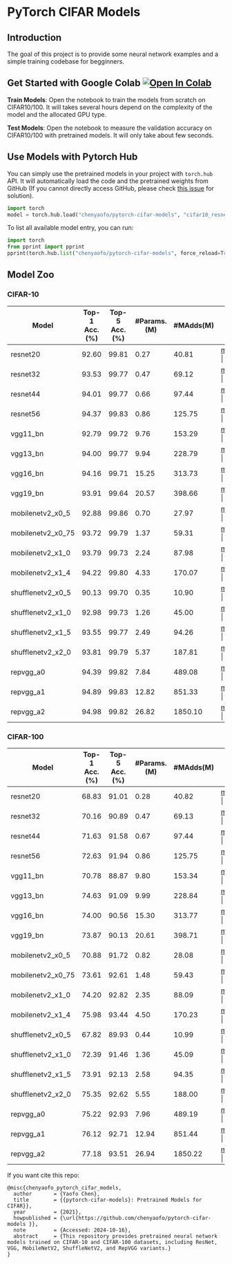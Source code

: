 # PyTorch CIFAR Models

## Introduction

The goal of this project is to provide some neural network examples and a simple training codebase for begginners.

## Get Started with Google Colab <a href="https://colab.research.google.com/github/chenyaofo/pytorch-cifar-models/blob/master/colab/start_on_colab.ipynb" target="_parent"><img src="https://colab.research.google.com/assets/colab-badge.svg" alt="Open In Colab"/></a>

**Train Models**: Open the notebook to train the models from scratch on CIFAR10/100.
It will takes several hours depend on the complexity of the model and the allocated GPU type.

**Test Models**: Open the notebook to measure the validation accuracy on CIFAR10/100 with pretrained models.
It will only take about few seconds.

## Use Models with Pytorch Hub

You can simply use the pretrained models in your project with `torch.hub` API.
It will automatically load the code and the pretrained weights from GitHub
(If you cannot directly access GitHub, please check [this issue](https://github.com/chenyaofo/pytorch-cifar-models/issues/14) for solution).

``` python
import torch
model = torch.hub.load("chenyaofo/pytorch-cifar-models", "cifar10_resnet20", pretrained=True)
```

To list all available model entry, you can run:

```python
import torch
from pprint import pprint
pprint(torch.hub.list("chenyaofo/pytorch-cifar-models", force_reload=True))
```


## Model Zoo

### CIFAR-10

|  Model   |  Top-1 Acc.(%) | Top-5 Acc.(%) | #Params.(M) | #MAdds(M) |                    |
|----------|----------------|---------------|-------------|-----------|--------------------|
| resnet20 | 92.60 | 99.81 | 0.27 | 40.81 | [model](https://github.com/chenyaofo/pytorch-cifar-models/releases/download/resnet/cifar10_resnet20-4118986f.pt) \| [log](https://cdn.jsdelivr.net/gh/chenyaofo/pytorch-cifar-models@logs/logs/cifar10/resnet20/default.log)
| resnet32 | 93.53 | 99.77 | 0.47 | 69.12 | [model](https://github.com/chenyaofo/pytorch-cifar-models/releases/download/resnet/cifar10_resnet32-ef93fc4d.pt) \| [log](https://cdn.jsdelivr.net/gh/chenyaofo/pytorch-cifar-models@logs/logs/cifar10/resnet32/default.log)
| resnet44 | 94.01 | 99.77 | 0.66 | 97.44 | [model](https://github.com/chenyaofo/pytorch-cifar-models/releases/download/resnet/cifar10_resnet44-2a3cabcb.pt) \| [log](https://cdn.jsdelivr.net/gh/chenyaofo/pytorch-cifar-models@logs/logs/cifar10/resnet44/default.log)
| resnet56 | 94.37 | 99.83 | 0.86 | 125.75 | [model](https://github.com/chenyaofo/pytorch-cifar-models/releases/download/resnet/cifar10_resnet56-187c023a.pt) \| [log](https://cdn.jsdelivr.net/gh/chenyaofo/pytorch-cifar-models@logs/logs/cifar10/resnet56/default.log)
| vgg11_bn | 92.79 | 99.72 | 9.76 | 153.29 | [model](https://github.com/chenyaofo/pytorch-cifar-models/releases/download/vgg/cifar10_vgg11_bn-eaeebf42.pt) \| [log](https://cdn.jsdelivr.net/gh/chenyaofo/pytorch-cifar-models@logs/logs/cifar10/vgg11_bn/default.log)
| vgg13_bn | 94.00 | 99.77 | 9.94 | 228.79 | [model](https://github.com/chenyaofo/pytorch-cifar-models/releases/download/vgg/cifar10_vgg13_bn-c01e4a43.pt) \| [log](https://cdn.jsdelivr.net/gh/chenyaofo/pytorch-cifar-models@logs/logs/cifar10/vgg13_bn/default.log)
| vgg16_bn | 94.16 | 99.71 | 15.25 | 313.73 | [model](https://github.com/chenyaofo/pytorch-cifar-models/releases/download/vgg/cifar10_vgg16_bn-6ee7ea24.pt) \| [log](https://cdn.jsdelivr.net/gh/chenyaofo/pytorch-cifar-models@logs/logs/cifar10/vgg16_bn/default.log)
| vgg19_bn | 93.91 | 99.64 | 20.57 | 398.66 | [model](https://github.com/chenyaofo/pytorch-cifar-models/releases/download/vgg/cifar10_vgg19_bn-57191229.pt) \| [log](https://cdn.jsdelivr.net/gh/chenyaofo/pytorch-cifar-models@logs/logs/cifar10/vgg19_bn/default.log)
| mobilenetv2_x0_5 | 92.88 | 99.86 | 0.70 | 27.97 | [model](https://github.com/chenyaofo/pytorch-cifar-models/releases/download/mobilenetv2/cifar10_mobilenetv2_x0_5-ca14ced9.pt) \| [log](https://cdn.jsdelivr.net/gh/chenyaofo/pytorch-cifar-models@logs/logs/cifar10/mobilenetv2_x0_5/default.log)
| mobilenetv2_x0_75 | 93.72 | 99.79 | 1.37 | 59.31 | [model](https://github.com/chenyaofo/pytorch-cifar-models/releases/download/mobilenetv2/cifar10_mobilenetv2_x0_75-a53c314e.pt) \| [log](https://cdn.jsdelivr.net/gh/chenyaofo/pytorch-cifar-models@logs/logs/cifar10/mobilenetv2_x0_75/default.log)
| mobilenetv2_x1_0 | 93.79 | 99.73 | 2.24 | 87.98 | [model](https://github.com/chenyaofo/pytorch-cifar-models/releases/download/mobilenetv2/cifar10_mobilenetv2_x1_0-fe6a5b48.pt) \| [log](https://cdn.jsdelivr.net/gh/chenyaofo/pytorch-cifar-models@logs/logs/cifar10/mobilenetv2_x1_0/default.log)
| mobilenetv2_x1_4 | 94.22 | 99.80 | 4.33 | 170.07 | [model](https://github.com/chenyaofo/pytorch-cifar-models/releases/download/mobilenetv2/cifar10_mobilenetv2_x1_4-3bbbd6e2.pt) \| [log](https://cdn.jsdelivr.net/gh/chenyaofo/pytorch-cifar-models@logs/logs/cifar10/mobilenetv2_x1_4/default.log)
| shufflenetv2_x0_5 | 90.13 | 99.70 | 0.35 | 10.90 | [model](https://github.com/chenyaofo/pytorch-cifar-models/releases/download/shufflenetv2/cifar10_shufflenetv2_x0_5-1308b4e9.pt) \| [log](https://cdn.jsdelivr.net/gh/chenyaofo/pytorch-cifar-models@logs/logs/cifar10/shufflenetv2_x0_5/default.log)
| shufflenetv2_x1_0 | 92.98 | 99.73 | 1.26 | 45.00 | [model](https://github.com/chenyaofo/pytorch-cifar-models/releases/download/shufflenetv2/cifar10_shufflenetv2_x1_0-98807be3.pt) \| [log](https://cdn.jsdelivr.net/gh/chenyaofo/pytorch-cifar-models@logs/logs/cifar10/shufflenetv2_x1_0/default.log)
| shufflenetv2_x1_5 | 93.55 | 99.77 | 2.49 | 94.26 | [model](https://github.com/chenyaofo/pytorch-cifar-models/releases/download/shufflenetv2/cifar10_shufflenetv2_x1_5-296694dd.pt) \| [log](https://cdn.jsdelivr.net/gh/chenyaofo/pytorch-cifar-models@logs/logs/cifar10/shufflenetv2_x1_5/default.log)
| shufflenetv2_x2_0 | 93.81 | 99.79 | 5.37 | 187.81 | [model](https://github.com/chenyaofo/pytorch-cifar-models/releases/download/shufflenetv2/cifar10_shufflenetv2_x2_0-ec31611c.pt) \| [log](https://cdn.jsdelivr.net/gh/chenyaofo/pytorch-cifar-models@logs/logs/cifar10/shufflenetv2_x2_0/default.log)
| repvgg_a0 | 94.39 | 99.82 | 7.84 | 489.08 | [model](https://github.com/chenyaofo/pytorch-cifar-models/releases/download/repvgg/cifar10_repvgg_a0-ef08a50e.pt) \| [log](https://cdn.jsdelivr.net/gh/chenyaofo/pytorch-cifar-models@logs/logs/cifar10/repvgg_a0/default.log)
| repvgg_a1 | 94.89 | 99.83 | 12.82 | 851.33 | [model](https://github.com/chenyaofo/pytorch-cifar-models/releases/download/repvgg/cifar10_repvgg_a1-38d2431b.pt) \| [log](https://cdn.jsdelivr.net/gh/chenyaofo/pytorch-cifar-models@logs/logs/cifar10/repvgg_a1/default.log)
| repvgg_a2 | 94.98 | 99.82 | 26.82 | 1850.10 | [model](https://github.com/chenyaofo/pytorch-cifar-models/releases/download/repvgg/cifar10_repvgg_a2-09488915.pt) \| [log](https://cdn.jsdelivr.net/gh/chenyaofo/pytorch-cifar-models@logs/logs/cifar10/repvgg_a2/default.log)

### CIFAR-100

|  Model   |  Top-1 Acc.(%) | Top-5 Acc.(%) | #Params.(M) | #MAdds(M) |                    |
|----------|----------------|---------------|-------------|-----------|--------------------|
| resnet20 | 68.83 | 91.01 | 0.28 | 40.82 | [model](https://github.com/chenyaofo/pytorch-cifar-models/releases/download/resnet/cifar100_resnet20-23dac2f1.pt) \| [log](https://cdn.jsdelivr.net/gh/chenyaofo/pytorch-cifar-models@logs/logs/cifar100/resnet20/default.log)
| resnet32 | 70.16 | 90.89 | 0.47 | 69.13 | [model](https://github.com/chenyaofo/pytorch-cifar-models/releases/download/resnet/cifar100_resnet32-84213ce6.pt) \| [log](https://cdn.jsdelivr.net/gh/chenyaofo/pytorch-cifar-models@logs/logs/cifar100/resnet32/default.log)
| resnet44 | 71.63 | 91.58 | 0.67 | 97.44 | [model](https://github.com/chenyaofo/pytorch-cifar-models/releases/download/resnet/cifar100_resnet44-ffe32858.pt) \| [log](https://cdn.jsdelivr.net/gh/chenyaofo/pytorch-cifar-models@logs/logs/cifar100/resnet44/default.log)
| resnet56 | 72.63 | 91.94 | 0.86 | 125.75 | [model](https://github.com/chenyaofo/pytorch-cifar-models/releases/download/resnet/cifar100_resnet56-f2eff4c8.pt) \| [log](https://cdn.jsdelivr.net/gh/chenyaofo/pytorch-cifar-models@logs/logs/cifar100/resnet56/default.log)
| vgg11_bn | 70.78 | 88.87 | 9.80 | 153.34 | [model](https://github.com/chenyaofo/pytorch-cifar-models/releases/download/vgg/cifar100_vgg11_bn-57d0759e.pt) \| [log](https://cdn.jsdelivr.net/gh/chenyaofo/pytorch-cifar-models@logs/logs/cifar100/vgg11_bn/default.log)
| vgg13_bn | 74.63 | 91.09 | 9.99 | 228.84 | [model](https://github.com/chenyaofo/pytorch-cifar-models/releases/download/vgg/cifar100_vgg13_bn-5ebe5778.pt) \| [log](https://cdn.jsdelivr.net/gh/chenyaofo/pytorch-cifar-models@logs/logs/cifar100/vgg13_bn/default.log)
| vgg16_bn | 74.00 | 90.56 | 15.30 | 313.77 | [model](https://github.com/chenyaofo/pytorch-cifar-models/releases/download/vgg/cifar100_vgg16_bn-7d8c4031.pt) \| [log](https://cdn.jsdelivr.net/gh/chenyaofo/pytorch-cifar-models@logs/logs/cifar100/vgg16_bn/default.log)
| vgg19_bn | 73.87 | 90.13 | 20.61 | 398.71 | [model](https://github.com/chenyaofo/pytorch-cifar-models/releases/download/vgg/cifar100_vgg19_bn-b98f7bd7.pt) \| [log](https://cdn.jsdelivr.net/gh/chenyaofo/pytorch-cifar-models@logs/logs/cifar100/vgg19_bn/default.log)
| mobilenetv2_x0_5 | 70.88 | 91.72 | 0.82 | 28.08 | [model](https://github.com/chenyaofo/pytorch-cifar-models/releases/download/mobilenetv2/cifar100_mobilenetv2_x0_5-9f915757.pt) \| [log](https://cdn.jsdelivr.net/gh/chenyaofo/pytorch-cifar-models@logs/logs/cifar100/mobilenetv2_x0_5/default.log)
| mobilenetv2_x0_75 | 73.61 | 92.61 | 1.48 | 59.43 | [model](https://github.com/chenyaofo/pytorch-cifar-models/releases/download/mobilenetv2/cifar100_mobilenetv2_x0_75-d7891e60.pt) \| [log](https://cdn.jsdelivr.net/gh/chenyaofo/pytorch-cifar-models@logs/logs/cifar100/mobilenetv2_x0_75/default.log)
| mobilenetv2_x1_0 | 74.20 | 92.82 | 2.35 | 88.09 | [model](https://github.com/chenyaofo/pytorch-cifar-models/releases/download/mobilenetv2/cifar100_mobilenetv2_x1_0-1311f9ff.pt) \| [log](https://cdn.jsdelivr.net/gh/chenyaofo/pytorch-cifar-models@logs/logs/cifar100/mobilenetv2_x1_0/default.log)
| mobilenetv2_x1_4 | 75.98 | 93.44 | 4.50 | 170.23 | [model](https://github.com/chenyaofo/pytorch-cifar-models/releases/download/mobilenetv2/cifar100_mobilenetv2_x1_4-8a269f5e.pt) \| [log](https://cdn.jsdelivr.net/gh/chenyaofo/pytorch-cifar-models@logs/logs/cifar100/mobilenetv2_x1_4/default.log)
| shufflenetv2_x0_5 | 67.82 | 89.93 | 0.44 | 10.99 | [model](https://github.com/chenyaofo/pytorch-cifar-models/releases/download/shufflenetv2/cifar100_shufflenetv2_x0_5-1977720f.pt) \| [log](https://cdn.jsdelivr.net/gh/chenyaofo/pytorch-cifar-models@logs/logs/cifar100/shufflenetv2_x0_5/default.log)
| shufflenetv2_x1_0 | 72.39 | 91.46 | 1.36 | 45.09 | [model](https://github.com/chenyaofo/pytorch-cifar-models/releases/download/shufflenetv2/cifar100_shufflenetv2_x1_0-9ae22beb.pt) \| [log](https://cdn.jsdelivr.net/gh/chenyaofo/pytorch-cifar-models@logs/logs/cifar100/shufflenetv2_x1_0/default.log)
| shufflenetv2_x1_5 | 73.91 | 92.13 | 2.58 | 94.35 | [model](https://github.com/chenyaofo/pytorch-cifar-models/releases/download/shufflenetv2/cifar100_shufflenetv2_x1_5-e2c85ad8.pt) \| [log](https://cdn.jsdelivr.net/gh/chenyaofo/pytorch-cifar-models@logs/logs/cifar100/shufflenetv2_x1_5/default.log)
| shufflenetv2_x2_0 | 75.35 | 92.62 | 5.55 | 188.00 | [model](https://github.com/chenyaofo/pytorch-cifar-models/releases/download/shufflenetv2/cifar100_shufflenetv2_x2_0-e7e584cd.pt) \| [log](https://cdn.jsdelivr.net/gh/chenyaofo/pytorch-cifar-models@logs/logs/cifar100/shufflenetv2_x2_0/default.log)
| repvgg_a0 | 75.22 | 92.93 | 7.96 | 489.19 | [model](https://github.com/chenyaofo/pytorch-cifar-models/releases/download/repvgg/cifar100_repvgg_a0-2df1edd0.pt) \| [log](https://cdn.jsdelivr.net/gh/chenyaofo/pytorch-cifar-models@logs/logs/cifar100/repvgg_a0/default.log)
| repvgg_a1 | 76.12 | 92.71 | 12.94 | 851.44 | [model](https://github.com/chenyaofo/pytorch-cifar-models/releases/download/repvgg/cifar100_repvgg_a1-c06b21a7.pt) \| [log](https://cdn.jsdelivr.net/gh/chenyaofo/pytorch-cifar-models@logs/logs/cifar100/repvgg_a1/default.log)
| repvgg_a2 | 77.18 | 93.51 | 26.94 | 1850.22 | [model](https://github.com/chenyaofo/pytorch-cifar-models/releases/download/repvgg/cifar100_repvgg_a2-8e71b1f8.pt) \| [log](https://cdn.jsdelivr.net/gh/chenyaofo/pytorch-cifar-models@logs/logs/cifar100/repvgg_a2/default.log)

If you want cite this repo:

```
@misc{chenyaofo_pytorch_cifar_models,
  author       = {Yaofo Chen},
  title        = {{pytorch-cifar-models}: Pretrained Models for CIFAR}},
  year         = {2021},
  howpublished = {\url{https://github.com/chenyaofo/pytorch-cifar-models }},
  note         = {Accessed: 2024-10-16},
  abstract     = {This repository provides pretrained neural network models trained on CIFAR-10 and CIFAR-100 datasets, including ResNet, VGG, MobileNetV2, ShuffleNetV2, and RepVGG variants.}
}
```
